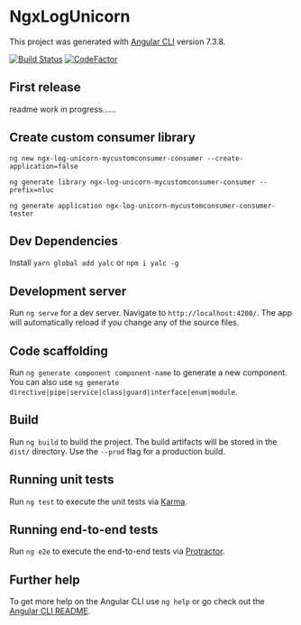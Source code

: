 # NgxLogUnicorn

This project was generated with [Angular CLI](https://github.com/angular/angular-cli) version 7.3.8.

[![Build Status](https://travis-ci.org/manniniandrea/ngx-log-unicorn.svg?branch=master)](https://travis-ci.org/manniniandrea/ngx-log-unicorn) [![CodeFactor](https://www.codefactor.io/repository/github/manniniandrea/ngx-log-unicorn/badge)](https://www.codefactor.io/repository/github/manniniandrea/ngx-log-unicorn)
## First release

readme work in progress......

## Create custom consumer library

```ng new ngx-log-unicorn-mycustomconsumer-consumer --create-application=false```

```ng generate library ngx-log-unicorn-mycustomconsumer-consumer --prefix=nluc```

```ng generate application ngx-log-unicorn-mycustomconsumer-consumer-tester```

## Dev Dependencies
Install `yarn global add yalc` or `npm i yalc -g`
## Development server

Run `ng serve` for a dev server. Navigate to `http://localhost:4200/`. The app will automatically reload if you change any of the source files.

## Code scaffolding

Run `ng generate component component-name` to generate a new component. You can also use `ng generate directive|pipe|service|class|guard|interface|enum|module`.

## Build

Run `ng build` to build the project. The build artifacts will be stored in the `dist/` directory. Use the `--prod` flag for a production build.

## Running unit tests

Run `ng test` to execute the unit tests via [Karma](https://karma-runner.github.io).

## Running end-to-end tests

Run `ng e2e` to execute the end-to-end tests via [Protractor](http://www.protractortest.org/).

## Further help

To get more help on the Angular CLI use `ng help` or go check out the [Angular CLI README](https://github.com/angular/angular-cli/blob/master/README.md).
